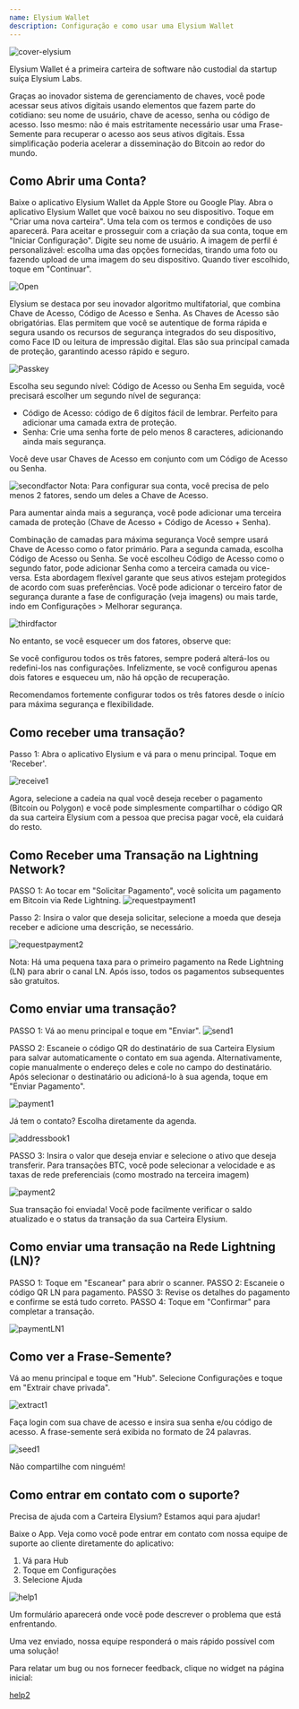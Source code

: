 ```yaml
---
name: Elysium Wallet
description: Configuração e como usar uma Elysium Wallet
---
```


![cover-elysium](assets/cover.webp)

Elysium Wallet é a primeira carteira de software não custodial da startup suíça Elysium Labs.

Graças ao inovador sistema de gerenciamento de chaves, você pode acessar seus ativos digitais usando elementos que fazem parte do cotidiano: seu nome de usuário, chave de acesso, senha ou código de acesso.
Isso mesmo: não é mais estritamente necessário usar uma Frase-Semente para recuperar o acesso aos seus ativos digitais.
Essa simplificação poderia acelerar a disseminação do Bitcoin ao redor do mundo.

## Como Abrir uma Conta?

Baixe o aplicativo Elysium Wallet da Apple Store ou Google Play.
Abra o aplicativo Elysium Wallet que você baixou no seu dispositivo.
Toque em "Criar uma nova carteira".
Uma tela com os termos e condições de uso aparecerá.
Para aceitar e prosseguir com a criação da sua conta, toque em "Iniciar Configuração".
Digite seu nome de usuário.
A imagem de perfil é personalizável: escolha uma das opções fornecidas, tirando uma foto ou fazendo upload de uma imagem do seu dispositivo.
Quando tiver escolhido, toque em "Continuar".

![Open](assets/open.webp)

Elysium se destaca por seu inovador algoritmo multifatorial, que combina Chave de Acesso, Código de Acesso e Senha.
As Chaves de Acesso são obrigatórias.
Elas permitem que você se autentique de forma rápida e segura usando os recursos de segurança integrados do seu dispositivo, como Face ID ou leitura de impressão digital.
Elas são sua principal camada de proteção, garantindo acesso rápido e seguro.

![Passkey](assets/passkey.webp)

Escolha seu segundo nível: Código de Acesso ou Senha
Em seguida, você precisará escolher um segundo nível de segurança:

- Código de Acesso: código de 6 dígitos fácil de lembrar. Perfeito para adicionar uma camada extra de proteção.
- Senha: Crie uma senha forte de pelo menos 8 caracteres, adicionando ainda mais segurança.

Você deve usar Chaves de Acesso em conjunto com um Código de Acesso ou Senha.

![secondfactor](assets/secondfactor.webp)
Nota: Para configurar sua conta, você precisa de pelo menos 2 fatores, sendo um deles a Chave de Acesso.

Para aumentar ainda mais a segurança, você pode adicionar uma terceira camada de proteção (Chave de Acesso + Código de Acesso + Senha).

Combinação de camadas para máxima segurança
Você sempre usará Chave de Acesso como o fator primário. Para a segunda camada, escolha Código de Acesso ou Senha.
Se você escolheu Código de Acesso como o segundo fator, pode adicionar Senha como a terceira camada ou vice-versa. Esta abordagem flexível garante que seus ativos estejam protegidos de acordo com suas preferências.
Você pode adicionar o terceiro fator de segurança durante a fase de configuração (veja imagens) ou mais tarde, indo em Configurações > Melhorar segurança.

![thirdfactor](assets/thirdfactor.webp)

No entanto, se você esquecer um dos fatores, observe que:

Se você configurou todos os três fatores, sempre poderá alterá-los ou redefini-los nas configurações.
Infelizmente, se você configurou apenas dois fatores e esqueceu um, não há opção de recuperação.

Recomendamos fortemente configurar todos os três fatores desde o início para máxima segurança e flexibilidade.

## Como receber uma transação?

Passo 1: Abra o aplicativo Elysium e vá para o menu principal. Toque em 'Receber'.

![receive1](assets/receive1.webp)

Agora, selecione a cadeia na qual você deseja receber o pagamento (Bitcoin ou Polygon) e você pode simplesmente compartilhar o código QR da sua carteira Elysium com a pessoa que precisa pagar você, ela cuidará do resto.

## Como Receber uma Transação na Lightning Network?
PASSO 1: Ao tocar em "Solicitar Pagamento", você solicita um pagamento em Bitcoin via Rede Lightning.
![requestpayment1](asset/requestpayment1)

Passo 2: Insira o valor que deseja solicitar, selecione a moeda que deseja receber e adicione uma descrição, se necessário.

![requestpayment2](asset/requestpayment2)

Nota: Há uma pequena taxa para o primeiro pagamento na Rede Lightning (LN) para abrir o canal LN. Após isso, todos os pagamentos subsequentes são gratuitos.

## Como enviar uma transação?

PASSO 1: Vá ao menu principal e toque em "Enviar".
![send1](assets/send1.webp)

PASSO 2: Escaneie o código QR do destinatário de sua Carteira Elysium para salvar automaticamente o contato em sua agenda.
Alternativamente, copie manualmente o endereço deles e cole no campo do destinatário.
Após selecionar o destinatário ou adicioná-lo à sua agenda, toque em "Enviar Pagamento".

![payment1](assets/payment1.webp)

Já tem o contato? Escolha diretamente da agenda.

![addressbook1](assets/addressbook1.webp)

PASSO 3: Insira o valor que deseja enviar e selecione o ativo que deseja transferir.
Para transações BTC, você pode selecionar a velocidade e as taxas de rede preferenciais (como mostrado na terceira imagem)

![payment2](assets/payment2.webp)

Sua transação foi enviada! Você pode facilmente verificar o saldo atualizado e o status da transação da sua Carteira Elysium.

## Como enviar uma transação na Rede Lightning (LN)?

PASSO 1: Toque em "Escanear" para abrir o scanner.
PASSO 2: Escaneie o código QR LN para pagamento.
PASSO 3: Revise os detalhes do pagamento e confirme se está tudo correto.
PASSO 4: Toque em "Confirmar" para completar a transação.

![paymentLN1](assets/paymentLN1.webp)

## Como ver a Frase-Semente?

Vá ao menu principal e toque em "Hub". Selecione Configurações e toque em "Extrair chave privada".

![extract1](assets/extract1.webp)

Faça login com sua chave de acesso e insira sua senha e/ou código de acesso.
A frase-semente será exibida no formato de 24 palavras.

![seed1](assets/seed1.webp)

Não compartilhe com ninguém!

## Como entrar em contato com o suporte?

Precisa de ajuda com a Carteira Elysium? Estamos aqui para ajudar!

Baixe o App.
Veja como você pode entrar em contato com nossa equipe de suporte ao cliente diretamente do aplicativo:

1. Vá para Hub
2. Toque em Configurações
3. Selecione Ajuda

![help1](assets/help1.webp)

Um formulário aparecerá onde você pode descrever o problema que está enfrentando.

Uma vez enviado, nossa equipe responderá o mais rápido possível com uma solução!

Para relatar um bug ou nos fornecer feedback, clique no widget na página inicial:

[help2](assets/help2.webp)